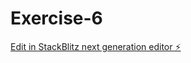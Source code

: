 # Exercise-6

[Edit in StackBlitz next generation editor ⚡️](https://stackblitz.com/~/github.com/JOBO1205/Exercise-6)
